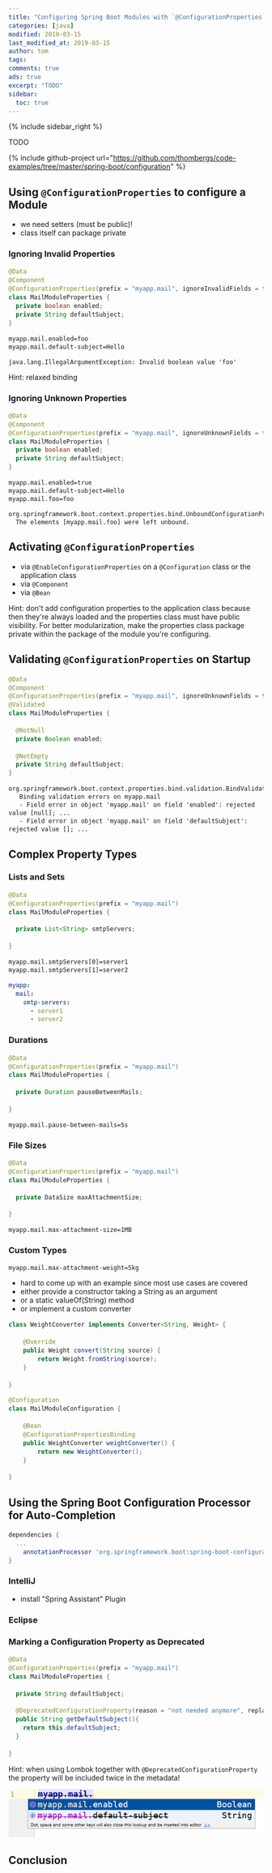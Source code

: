```yaml
---
title: "Configuring Spring Boot Modules with `@ConfigurationProperties`"
categories: [java]
modified: 2019-03-15
last_modified_at: 2019-03-15
author: tom
tags: 
comments: true
ads: true
excerpt: "TODO"
sidebar:
  toc: true
---
```


{% include sidebar_right %}

TODO 

{% include github-project url="https://github.com/thombergs/code-examples/tree/master/spring-boot/configuration" %}

## Using `@ConfigurationProperties` to configure a Module

* we need setters (must be public)!
* class itself can package private

### Ignoring Invalid Properties

```java
@Data
@Component
@ConfigurationProperties(prefix = "myapp.mail", ignoreInvalidFields = false)
class MailModuleProperties {
  private boolean enabled;
  private String defaultSubject;
}
```

```properties
myapp.mail.enabled=foo
myapp.mail.default-subject=Hello
```

```
java.lang.IllegalArgumentException: Invalid boolean value 'foo'
```

Hint: relaxed binding

### Ignoring Unknown Properties

```java
@Data
@Component
@ConfigurationProperties(prefix = "myapp.mail", ignoreUnknownFields = false)
class MailModuleProperties {
  private boolean enabled;
  private String defaultSubject;
}
```

```properties
myapp.mail.enabled=true
myapp.mail.default-subject=Hello
myapp.mail.foo=foo
```

```
org.springframework.boot.context.properties.bind.UnboundConfigurationPropertiesException:
  The elements [myapp.mail.foo] were left unbound.
```

## Activating `@ConfigurationProperties`

* via `@EnableConfigurationProperties` on a `@Configuration` class or the application class
* via `@Component`
* via `@Bean`

Hint: don't add configuration properties to the application class because then they're always
loaded and the properties class must have public visibility. For better modularization,
make the properties class package private within the package of the module you're 
configuring.

## Validating `@ConfigurationProperties` on Startup

```java
@Data
@Component
@ConfigurationProperties(prefix = "myapp.mail", ignoreUnknownFields = true)
@Validated
class MailModuleProperties {

  @NotNull
  private Boolean enabled;

  @NotEmpty
  private String defaultSubject;
}
```

```
org.springframework.boot.context.properties.bind.validation.BindValidationException: 
   Binding validation errors on myapp.mail
   - Field error in object 'myapp.mail' on field 'enabled': rejected value [null]; ...
   - Field error in object 'myapp.mail' on field 'defaultSubject': rejected value []; ...
```

## Complex Property Types

### Lists and Sets

```java
@Data
@ConfigurationProperties(prefix = "myapp.mail")
class MailModuleProperties {

  private List<String> smtpServers;
  
}
```

```properties
myapp.mail.smtpServers[0]=server1
myapp.mail.smtpServers[1]=server2
```

```yaml
myapp:
  mail:
    smtp-servers:
      - server1
      - server2
```

### Durations

```java
@Data
@ConfigurationProperties(prefix = "myapp.mail")
class MailModuleProperties {

  private Duration pauseBetweenMails;
  
}
```

```properties
myapp.mail.pause-between-mails=5s
```

### File Sizes 

```java
@Data
@ConfigurationProperties(prefix = "myapp.mail")
class MailModuleProperties {

  private DataSize maxAttachmentSize;
  
}
```

```properties
myapp.mail.max-attachment-size=1MB
```

### Custom Types 

```properties
myapp.mail.max-attachment-weight=5kg
```

* hard to come up with an example since most use cases are covered
* either provide a constructor taking a String as an argument
* or a static valueOf(String) method
* or implement a custom converter


```java
class WeightConverter implements Converter<String, Weight> {

	@Override
	public Weight convert(String source) {
		return Weight.fromString(source);
	}

}
```

```java
@Configuration
class MailModuleConfiguration {

	@Bean
	@ConfigurationPropertiesBinding
	public WeightConverter weightConverter() {
		return new WeightConverter();
	}

}
```


## Using the Spring Boot Configuration Processor for Auto-Completion

```groovy
dependencies {
  ...
	annotationProcessor 'org.springframework.boot:spring-boot-configuration-processor'
}
```

### IntelliJ

* install "Spring Assistant" Plugin

### Eclipse

### Marking a Configuration Property as Deprecated

```java
@Data
@ConfigurationProperties(prefix = "myapp.mail")
class MailModuleProperties {
  
  private String defaultSubject;
  
  @DeprecatedConfigurationProperty(reason = "not needed anymore", replacement = "none")
  public String getDefaultSubject(){
    return this.defaultSubject;
  }
  
}
```

Hint: when using Lombok together with `@DeprecatedConfigurationProperty` the property
will be included twice in the metadata!

![Deprecated info in auto-completion](/assets/images/posts/spring-boot-configuration-properties/deprecated.png)

## Conclusion  
